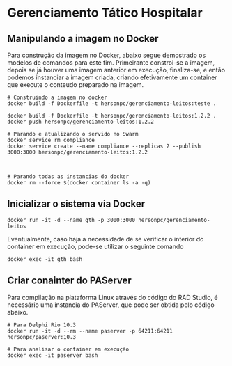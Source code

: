 # Gerenciamento Tático Hospitalar


## Manipulando a imagem no Docker

Para construção da imagem no Docker, abaixo segue demostrado os modelos de comandos para este fim. Primeirante constroi-se a imagem, depois se já houver uma imagem anterior em execução, finaliza-se, e então podemos instanciar a imagem criada, criando efetivamente um container que execute o conteudo preparado na imagem.

```
# Construindo a imagem no docker
docker build -f Dockerfile -t hersonpc/gerenciamento-leitos:teste .

docker build -f Dockerfile -t hersonpc/gerenciamento-leitos:1.2.2 .
docker push hersonpc/gerenciamento-leitos:1.2.2

# Parando e atualizando o servido no Swarm
docker service rm compliance
docker service create --name compliance --replicas 2 --publish 3000:3000 hersonpc/gerenciamento-leitos:1.2.2



# Parando todas as instancias do docker
docker rm --force $(docker container ls -a -q)
```

## Inicializar o sistema via Docker

```
docker run -it -d --name gth -p 3000:3000 hersonpc/gerenciamento-leitos
```

Eventualmente, caso haja a necessidade de se verificar o interior do container em execução, pode-se utilizar o seguinte comando

```
docker exec -it gth bash
```

## Criar conainter do PAServer

Para compilação na plataforma Linux através do código do RAD Studio, é necessário uma instancia do PAServer, que pode ser obtida pelo código abaixo.

```
# Para Delphi Rio 10.3
docker run -it -d --rm --name paserver -p 64211:64211 hersonpc/paserver:10.3

# Para analisar o container em execução
docker exec -it paserver bash
```